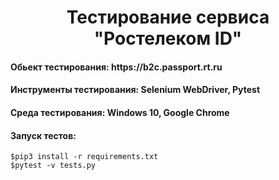 <div align="center"> <h1> Тестирование сервиса "Ростелеком ID" </h1></div>
<h4> Обьект тестирования: https://b2c.passport.rt.ru </h4>
<h4> Инструменты тестирования: Selenium WebDriver, Pytest </h4>
<h4> Среда тестирования: Windows 10, Google Chrome </h4>
<h4> Запуск тестов: </h4>
<pre><code>$pip3 install -r requirements.txt </code>
<code>$pytest -v tests.py </code></pre>

